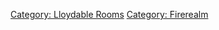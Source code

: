 [Category: Lloydable Rooms](Category:_Lloydable_Rooms "wikilink")
[Category: Firerealm](Category:_Firerealm "wikilink")
